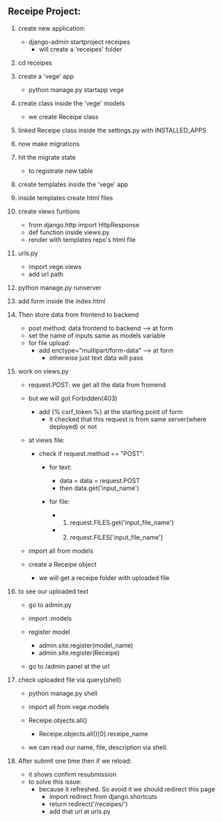 ## Receipe Project:
1. create new application:
    - django-admin startproject receipes
        - will create a 'receipes' folder

2. cd receipes

3. create a 'vege' app
    - python manage.py startapp vege

4. create class inside the 'vege' models
    - we create Receipe class

5. linked Receipe class inside the settings.py with INSTALLED_APPS

6. now make migrations

7. hit the migrate state
    - to registrate new table

9. create templates inside the 'vege' app

10. inside templates create html files

11. create views funtions
    - from django.http import HttpResponse
    - def function inside views.py
    - render with templates repo's html file

12. urls.py
    - import vege.views
    - add url path

13. python manage.py runserver

14. add form inside the index.html

15. Then store data from frontend to backend
    - post method: data frontend to backend  -->  at form
    - set the name of inputs same as models variable
    - for file upload:
        - add enctype="multipart/form-data"  -->  at form
            - otherwise just text data will pass


16. work on views.py
    - request.POST: we get all the data from fromend

    - but we will got Forbidden(403)
        - add {% csrf_token %} at the starting point of form
            - it checked that this request is from same server(where deployed) or not

    - at views file:
        - check if request.method == "POST":
            - for text:
                - data = data = request.POST
                - then data.get('input_name')

            - for file: 
                - 1. request.FILES.get('input_file_name')
                - 2. request.FILES['input_file_name']
    
    - import all from models
    - create a Receipe object
        - we will get a receipe folder with uploaded file


17. to see our uploaded text
    - go to admin.py
    - import .models
    - register model
        - admin.site.register(model_name)
        - admin.site.register(Receipe)
    
    - go to /admin panel at the url


18. check uploaded file via query(shell)
    - python manage.py shell
    - import all from vege.models
    - Receipe.objects.all()
        - Receipe.objects.all()[0].receipe_name
    
    - we can read  our name, file, description via shell.


19. After submit one time then if we reload:
    - it shows confirm resubmission
    - to solve this issue:
        - because it refreshed. So avoid it we should redirect this page
            - import redirect from django.shortcuts
            - return redirect('/receipes/')
            - add that url at urls.py